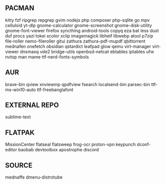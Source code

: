## PACMAN

kitty
fzf
ripgrep repgrep
gvim
nodejs
php composer php-sqlite
go
mpv
celluloid
yt-dlp
gnome-calculator
gnome-screenshot
gnome-disk-utility
gnome-font-viewer
firefox
syncthing
android-tools
copyq
eza
bat less
dust
duf
procs
yazi
tokei
xcolor
xclip
imagemagick libheif libwebp
atool p7zip
file-roller
nemo-fileroller
gitui
zathura zathura-pdf-mupdf
qbittorrent
mednafen
onefetch
obsidian
qstardict
leafpad
glow
qemu virt-manager virt-viewer dnsmasq vde2 bridge-utils openbsd-netcat ebtables iptables
ufw
nvtop
man
mame
ttf-nerd-fonts-symbols

## AUR

brave-bin
qview
xnviewmp
qpdfview
fsearch
localsend-bin
parsec-bin
ttf-ms-win10-auto
ttf-freebanglafont

## EXTERNAL REPO

sublime-text

## FLATPAK

MissionCenter
flatseal
flatsweep
frog-ocr
proton-vpn
keypunch
dconf-editor
baobab
devtoolbox
apostrophe
discord

## SOURCE

mednaffe
dmenu-distrotube
